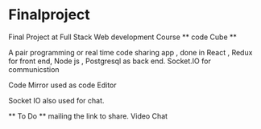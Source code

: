 # Finalproject

Final Project at Full Stack Web development Course ** code Cube ** 

A pair programming or real time code sharing app , done in React , Redux for front end, Node js , Postgresql as back end. Socket.IO for communicstion

Code Mirror used as code Editor

Socket IO also used for chat.

** To Do ** 
mailing the link to share.
Video Chat
